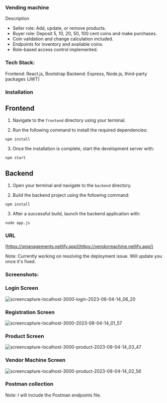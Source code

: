### Vending machine 

Description

- Seller role: Add, update, or remove products.
- Buyer role: Deposit 5, 10, 20, 50, 100 cent coins and make purchases.
- Coin validation and change calculation included.
- Endpoints for inventory and available coins.
- Role-based access control implemented.

### Tech Stack:
Frontend: React.js, Bootstrap
Backend: Express, Node.js, third-party packages (JWT)

### Installation

## Frontend
1. Navigate to the `frontend` directory using your terminal.

2. Run the following command to install the required dependencies:
```
npm install
```

3. Once the installation is complete, start the development server with:
```
npm start
```

## Backend
1. Open your terminal and navigate to the `backend` directory.

2. Build the backend project using the following command:
```
npm install
```

3. After a successful build, launch the backend application with:
```
node app.js
```


### URL 
[https://smanagements.netlify.app](https://vendormachine.netlify.app/)

Note: Currently working on resolving the deployment issue. Will update you once it's fixed.

### Screenshots:
### Login Screen
![screencapture-localhost-3000-login-2023-08-04-14_06_20](https://github.com/Mirza-Hassan/vending_machine/assets/17096257/1fff9288-ba11-4a97-be36-5f4dc46fca68)

### Registration Screen
![screencapture-localhost-3000-2023-08-04-14_01_57](https://github.com/Mirza-Hassan/vending_machine/assets/17096257/e5f0ce2a-bd0a-4764-aaf8-4c9c615d77bf)

### Product Screen
![screencapture-localhost-3000-product-2023-08-04-14_03_47](https://github.com/Mirza-Hassan/vending_machine/assets/17096257/5b790fd9-c538-442c-b24c-045d6fd21aba)


### Vendor Machine Screen
![screencapture-localhost-3000-product-2023-08-04-14_02_56](https://github.com/Mirza-Hassan/vending_machine/assets/17096257/e702445d-0870-44fb-baa9-fa94530a2699)


### Postman collection

Note: I will include the Postman endpoints file.
